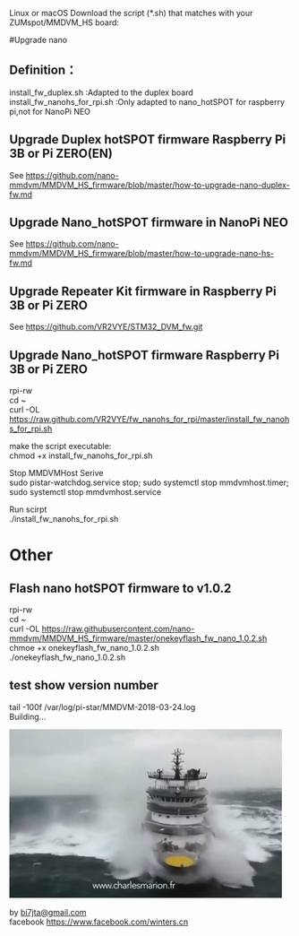 Linux or macOS Download the script (*.sh) that matches with your ZUMspot/MMDVM_HS board:  

#Upgrade nano 
 
## Definition：  
install_fw_duplex.sh :Adapted to the duplex board 
install_fw_nanohs_for_rpi.sh :Only adapted to nano_hotSPOT for raspberry pi,not for NanoPi NEO   
  
## Upgrade Duplex hotSPOT firmware Raspberry Pi 3B or Pi ZERO(EN)   
See https://github.com/nano-mmdvm/MMDVM_HS_firmware/blob/master/how-to-upgrade-nano-duplex-fw.md
  
 
## Upgrade Nano_hotSPOT firmware in NanoPi NEO
See https://github.com/nano-mmdvm/MMDVM_HS_firmware/blob/master/how-to-upgrade-nano-hs-fw.md    
    
   
## Upgrade Repeater Kit firmware in Raspberry Pi 3B or Pi ZERO   
See https://github.com/VR2VYE/STM32_DVM_fw.git    
  
## Upgrade Nano_hotSPOT firmware Raspberry Pi 3B or Pi ZERO  
rpi-rw    
cd ~    
curl -OL https://raw.github.com/VR2VYE/fw_nanohs_for_rpi/master/install_fw_nanohs_for_rpi.sh    
  
make the script executable:    
chmod +x install_fw_nanohs_for_rpi.sh    
  
Stop MMDVMHost Serive   
sudo pistar-watchdog.service stop; sudo systemctl stop mmdvmhost.timer; sudo systemctl stop mmdvmhost.service   
  
Run scirpt   
./install_fw_nanohs_for_rpi.sh    



# Other
## Flash nano hotSPOT firmware to v1.0.2
rpi-rw    
cd ~     
curl -OL https://raw.githubusercontent.com/nano-mmdvm/MMDVM_HS_firmware/master/onekeyflash_fw_nano_1.0.2.sh  
chmoe +x onekeyflash_fw_nano_1.0.2.sh  
./onekeyflash_fw_nano_1.0.2.sh  
   
## test show version number
tail -100f /var/log/pi-star/MMDVM-2018-03-24.log   
Building...   

![Image loading](/images/forward.png)   

by bi7jta@gmail.com  
facebook https://www.facebook.com/winters.cn  
   
